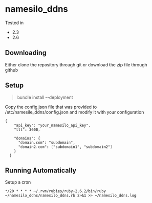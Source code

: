 # namesilo_ddns

Tested in
* 2.3
* 2.6

## Downloading
Either clone the repository through git or download the zip file through github

## Setup
> bundle install --deployment

Copy the config.json file that was provided to /etc/namesile_ddns/config.json and modify it
with your configuration


```
{
    "api_key": "your_namesilo_api_key",
    "ttl": 3600,
  
    "domains": {
      "domain.com": "subdomain",
      "domain2.com": ["subdomain1", "subdomain2"]
    }
  }
```


## Running Automatically
Setup a cron 

`*/20 * * * * ~/.rvm/rubies/ruby-2.6.2/bin/ruby ~/namesilo_ddns/namesilo_ddns.rb 2>&1 >> ~/namesilo_ddns.log`

